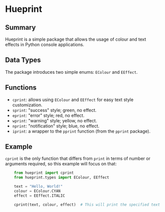 # Hueprint

## Summary

Hueprint is a simple package that allows the usage of colour and text effects in Python console applications.

## Data Types

The package introduces two simple enums: `EColour` and `EEffect`.

## Functions

- `cprint`: allows using `EColour` and `EEffect` for easy text style customization.
- `sprint`: "success" style; green, no effect.
- `eprint`: "error" style; red, no effect.
- `wprint`: "warning" style; yellow, no effect.
- `nprint`: "notification" style; blue, no effect.
- `iprint`: a wrapper to the `pprint` function (from the `pprint` package).

## Example

`cprint` is the only function that differs from `print` in terms of number or arguments required, so this example will focus on that:

```python
    from hueprint import cprint
    from hueprint.types import EColour, EEffect

    text = "Hello, World!"
    colour = EColour.CYAN
    effect = EEffect.ITALIC

    cprint(text, colour, effect)  # This will print the specified text in cyan and italic.
```
